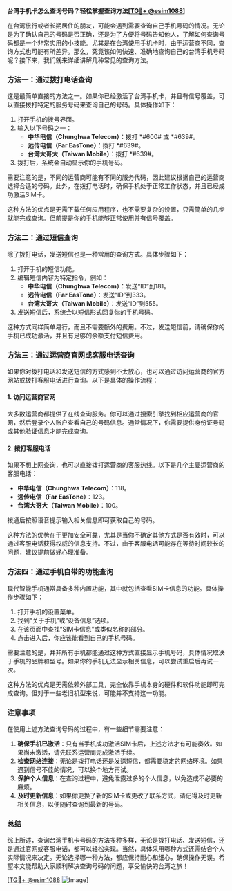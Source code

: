 **台湾手机卡怎么查询号码？轻松掌握查询方法[[TG💪+ @esim1088](https://t.me/s/esim1088)]**

在台湾旅行或者长期居住的朋友，可能会遇到需要查询自己手机号码的情况。无论是为了确认自己的号码是否正确，还是为了方便将号码告知他人，了解如何查询号码都是一个非常实用的小技能。尤其是在台湾使用手机卡时，由于运营商不同，查询方式也可能有所差异。那么，究竟该如何快速、准确地查询自己的台湾手机号码呢？接下来，我们就来详细讲解几种常见的查询方法。

### 方法一：通过拨打电话查询

这是最简单直接的方法之一。如果你已经激活了台湾手机卡，并且有信号覆盖，可以直接拨打特定的服务号码来查询自己的号码。具体操作如下：

1. 打开手机的拨号界面。
2. 输入以下号码之一：
   - **中华电信（Chunghwa Telecom）**：拨打 *#600# 或 *#639#。
   - **远传电信（Far EasTone）**：拨打 *#639#。
   - **台湾大哥大（Taiwan Mobile）**：拨打 *#639#。
3. 拨打后，系统会自动显示你的手机号码。

需要注意的是，不同的运营商可能有不同的服务代码，因此建议根据自己的运营商选择合适的号码。此外，在拨打电话时，确保手机处于正常工作状态，并且已经成功激活SIM卡。

这种方法的优点是无需下载任何应用程序，也不需要复杂的设置，只需简单的几步就能完成查询。但前提是你的手机能够正常使用并有信号覆盖。

### 方法二：通过短信查询

除了拨打电话，发送短信也是一种常用的查询方式。具体步骤如下：

1. 打开手机的短信功能。
2. 编辑短信内容为特定指令，例如：
   - **中华电信（Chunghwa Telecom）**：发送“ID”到181。
   - **远传电信（Far EasTone）**：发送“ID”到333。
   - **台湾大哥大（Taiwan Mobile）**：发送“ID”到555。
3. 发送短信后，系统会以短信形式回复你的手机号码。

这种方式同样简单易行，而且不需要额外的费用。不过，发送短信前，请确保你的手机已成功激活，并且有足够的余额支付短信费用。

### 方法三：通过运营商官网或客服电话查询

如果你对拨打电话和发送短信的方式感到不太放心，也可以通过访问运营商的官方网站或拨打客服电话进行查询。以下是具体的操作流程：

#### 1. 访问运营商官网
大多数运营商都提供了在线查询服务。你可以通过搜索引擎找到相应运营商的官网，然后登录个人账户查看自己的号码信息。通常情况下，你需要提供身份证号码或其他验证信息才能完成查询。

#### 2. 拨打客服电话
如果不想上网查询，也可以直接拨打运营商的客服热线。以下是几个主要运营商的客服电话：
   - **中华电信（Chunghwa Telecom）**：118。
   - **远传电信（Far EasTone）**：123。
   - **台湾大哥大（Taiwan Mobile）**：100。

拨通后按照语音提示输入相关信息即可获取自己的号码。

这种方法的优势在于更加安全可靠，尤其是当你不确定其他方式是否有效时，可以通过客服电话获得权威的信息支持。不过，由于客服电话可能存在等待时间较长的问题，建议提前做好心理准备。

### 方法四：通过手机自带的功能查询

现代智能手机通常具备多种内置功能，其中就包括查看SIM卡信息的功能。具体操作步骤如下：

1. 打开手机的设置菜单。
2. 找到“关于手机”或“设备信息”选项。
3. 在该页面中查找“SIM卡信息”或类似名称的部分。
4. 点击进入后，你应该能看到自己的手机号码。

需要注意的是，并非所有手机都能通过这种方式直接显示手机号码，具体情况取决于手机的品牌和型号。如果你的手机无法显示相关信息，可以尝试重启后再试一次。

这种方法的优点是无需依赖外部工具，完全依靠手机本身的硬件和软件功能即可完成查询。但对于一些老旧机型来说，可能并不支持这一功能。

### 注意事项

在使用上述方法查询号码的过程中，有一些细节需要注意：

1. **确保手机已激活**：只有当手机成功激活SIM卡后，上述方法才有可能奏效。如果尚未激活，请先联系运营商完成激活手续。
2. **检查网络连接**：无论是拨打电话还是发送短信，都需要稳定的网络环境。如果遇到信号不佳的情况，可以换个地方再试。
3. **保护个人信息**：在查询过程中，避免泄露过多的个人信息，以免造成不必要的麻烦。
4. **及时更新信息**：如果你更换了新的SIM卡或更改了联系方式，请记得及时更新相关信息，以便随时查询到最新的号码。

### 总结

综上所述，查询台湾手机卡号码的方法多种多样，无论是拨打电话、发送短信，还是通过官网或客服电话，都可以轻松实现。当然，具体采用哪种方式还需结合个人实际情况来决定。无论选择哪一种方法，都应保持耐心和细心，确保操作无误。希望本文能帮助大家顺利解决查询号码的问题，享受愉快的台湾之旅！

[[TG💪+ @esim1088](https://t.me/s/esim1088) ![Image](https://i.postimg.cc/4NQfJmqS/Snipaste-2025-05-13-00-14-12.png)]